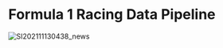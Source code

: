 ﻿# Formula 1 Racing Data Pipeline
![SI202111130438_news](https://github.com/Mustafamegahed20/racing-formula1-data-pipeline/assets/61358936/4e2abd7f-3068-4124-a014-c7f8e2b5c1d1)
